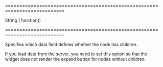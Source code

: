 ===========================================================================
<!--type-->String | function()<!--/type-->
===========================================================================

<!--shortDescription-->
Specifies which data field defines whether the node has children.
<!--/shortDescription-->

<!--fullDescription-->
If you load data from the server, you need to set this option so that the widget does not render the expand button for nodes without children.
<!--/fullDescription-->